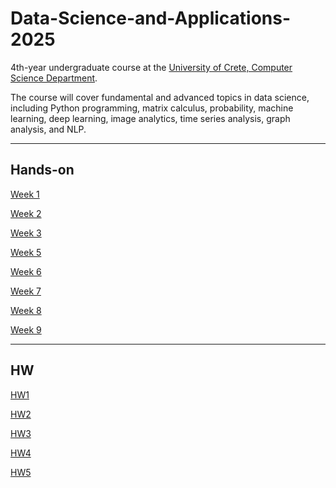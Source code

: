 # Data-Science-and-Applications-2025

4th-year undergraduate course at the [University of Crete, Computer Science Department](https://www.csd.uoc.gr/).

The course will cover fundamental and advanced topics in data science, including Python programming, matrix calculus, probability, machine learning, deep learning, image analytics, time series analysis, graph analysis, and NLP. 

---
## Hands-on
[Week 1](./485[2025]_Week_1.ipynb)

[Week 2](./485[2025]_Week_2.ipynb)

[Week 3](./485[2025]_Week_3.ipynb)

[Week 5](./485[2025]_Week_5.ipynb)

[Week 6](./485[2025]_Week_6.ipynb)

[Week 7](./485[2025]_Week_7.ipynb)

[Week 8](./485[2025]_Week_8.ipynb)

[Week 9](./485[2025]_Week_9.ipynb)



---
## HW
[HW1](./485[2025]_HW1.ipynb)

[HW2](./485[2025]_HW2.ipynb)

[HW3](./485[2025]_HW3.ipynb)

[HW4](./485[2025]_HW4.ipynb)

[HW5](./485[2025]_HW5.ipynb)


